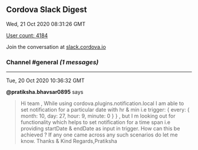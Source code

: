 ## Cordova Slack Digest
Wed, 21 Oct 2020 08:31:26 GMT

[User count: 4184](https://cordova.slack.com/)


Join the conversation at [slack.cordova.io](http://slack.cordova.io/)

### __Channel #general__ _(1 messages)_
---

Tue, 20 Oct 2020 10:36:32 GMT

__@pratiksha.bhavsar0895__ says 
> Hi team , While using cordova.plugins.notification.local I am able to set notification for a particular date with hr &amp; min i.e trigger: { every: { month: 10, day: 27, hour: 9, minute: 0 } } , but I m looking out for functionality which helps to set notification for a time span i.e providing startDate &amp; endDate as input in trigger. How can this be achieved ? If any one came across any such scenarios do let me know. Thanks &amp; Kind Regards,Pratiksha
> 
